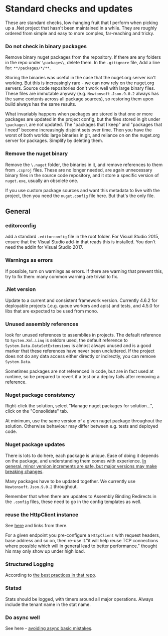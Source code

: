 # Standard checks and updates 

These are standard checks, low-hanging fruit that I perform when picking up a .Net project that hasn't been maintained in a while. They are roughly ordered from simple and easy to more complex, far-reaching and tricky.

### Do not check in binary packages

Remove binary nuget packages from the repository. If there are any folders in the repo under `\packages\`, delete them. In the `.gitignore` file, Add a line for: `**/packages/*/**`.

Storing the binaries was useful in the case that the nuget.org server isn't working. But this is increasingly rare - we can now rely on the nuget.org servers. Source code repositories don't work well with large binary files. These files are immutable anyway (e.g. `Newtonsoft.Json.9.0.2` always has the same contents across all package sources), so restoring them upon build always has the same results. 

What invariably happens when packages are stored is that one or more packages are updated in the project config, but the files stored in git under `\packages\` are not updated. The "packages that I keep" and "packages that I need" become increasingly disjoint sets over time. Then you have the worst of both worlds: large binaries in git, and reliance on on the nuget.org server for packages. Simplify by deleting them.


### Remove the nuget binary

Remove the `\.nuget` folder, the binaries in it, and remove references to them from `.csproj` files. These are no longer needed, are again unnecessary binary files in the source code repository, and it store a specific version of `nuget.exe`, usually an obsolete one.

If you use custom package sources and want this metadata to live with the project, then you need the `nuget.config` file here. But that's the only file. 

## General

### editorconfig

add a standard `.editorconfig` file in the root folder. For Visual Studio 2015, ensure that the Visual Studio add-in that reads this is installed. You don't need the addin for Visual Studio 2017.

### Warnings as errors

If possible, turn on warnings as errors. If there are warning that prevent this, try to fix them: many common warning are trivial to fix.

### .Net version

Update to a current and consistent framework version.
Currently 4.6.2 for deployable projects (.e.g. queue workers and apis) and tests, and 4.5.0 for libs that are expected to be used from mono.

### Unused assembly references

look for unused references to assemblies in projects. The default reference to `System.Xml.Linq` is seldom used, the default reference to `System.Data.DataSetExtensions` is almost always unused and is a good marker that these references have never been uncluttered. If the project does not do any data access either directly or indirectly, you can remove `System.Data`. 

Sometimes packages are not referenced in code, but are in fact used at runtime, so be prepared to revert if a test or a deploy fails after removing a reference.

### Nuget package consistency

Right-click the solution, select "Manage nuget packages for solution...", click on the "Consolidate" tab. 

At minimum, use the same version of a given nuget package throughout the solution. Otherwise behaviour may differ between e.g. tests and deployed code. 


### Nuget package updates

There is lots to do  here, each package is unique. Ease of doing it depends on the package, and understanding them comes with experience. [In general, minor version increments are safe, but major versions may make breaking changes](http://semver.org/). 

Many packages have to be updated together. 
We currently use `Newtonsoft.Json.9.0.2` throughout. 

Remember that when there are updates to Assembly Binding Redirects in the `.config` files, these need to go in the config templates as well.


### reuse the HttpClient instance

 See [here](http://codereview.stackexchange.com/a/69954) and links from there. 
 
For a given endpoint you pre-configure  a `HttpClient` with request headers, base address and so on, then re-use it."it will help reuse TCP connections where possible which will in general lead to better performance." thought his may only show up under high load.

### Structured Logging 

According to [the best practices in that repo](https://github.com/justeat/NLog.StructuredLogging.Json).

### Statsd

Stats should be logged, with timers around all major operations. Always include the tenant name in the stat name.

### Do async well

See here - [avoiding async basic mistakes](./AsyncBasicMistakes).

